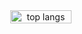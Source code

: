 <div align="center" width="100%" style="display: flex; align-items: center, justify-content: space-between;">
    <br/>
    <img width=44% src="https://github-readme-stats.vercel.app/api/top-langs/?username=nix-void&hide=html,css&bg_color=000000&text_color=fff&icon_color=15bb8a&hide_border=true&border_radius=6" alt="top langs"/>
</div>
